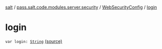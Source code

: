 [salt](../../index.md) / [pass.salt.code.modules.server.security](../index.md) / [WebSecurityConfig](index.md) / [login](./login.md)

# login

`var login: `[`String`](https://kotlinlang.org/api/latest/jvm/stdlib/kotlin/-string/index.html) [(source)](https://github.com/kurbaniec-tgm/salt/tree/master/code/modules/server/security/WebSecurityConfig.kt#L60)